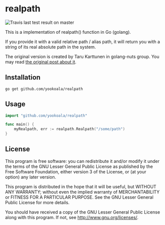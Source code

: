 realpath
========

![Travis last test result on master](https://api.travis-ci.org/yookoala/realpath.svg?branch=master "Travis last test result on master")

This is a implementation of realpath() function in Go (golang).

If you provide it with a valid relative path / alias path, it will return you
with a string of its real absolute path in the system.

The original version is created by Taru Karttunen in golang-nuts group. You
may read [the original post about it](https://groups.google.com/forum/?fromgroups#!topic/golang-nuts/htns6YWMp7s).


Installation
------------

```
go get github.com/yookoala/realpath
```


Usage
-----

```go
import "github.com/yookoala/realpath"

func main() {
	myRealpath, err := realpath.Realpath("/some/path")
}
```


License
-------
This program is free software: you can redistribute it and/or modify
it under the terms of the GNU Lesser General Public License as published by
the Free Software Foundation, either version 3 of the License, or
(at your option) any later version.

This program is distributed in the hope that it will be useful,
but WITHOUT ANY WARRANTY; without even the implied warranty of
MERCHANTABILITY or FITNESS FOR A PARTICULAR PURPOSE.  See the
GNU Lesser General Public License for more details.

You should have received a copy of the GNU Lesser General Public License
along with this program.  If not, see <http://www.gnu.org/licenses/>.

